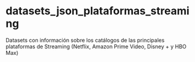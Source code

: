 # datasets_json_plataformas_streaming
Datasets con información sobre los catálogos de las principales plataformas de Streaming (Netflix, Amazon Prime Video, Disney + y HBO Max)
